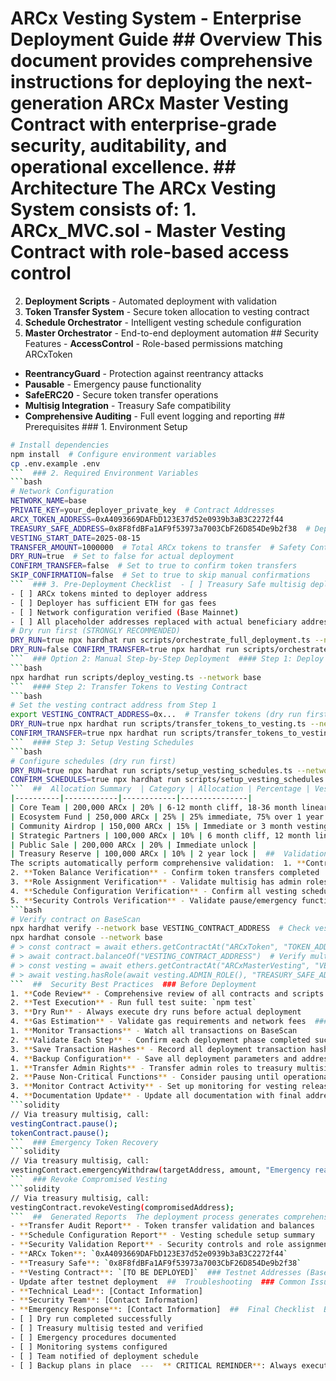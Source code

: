 # ARCx Vesting System - Enterprise Deployment Guide  ##  Overview  This document provides comprehensive instructions for deploying the next-generation ARCx Master Vesting Contract with enterprise-grade security, auditability, and operational excellence.  ## ️ Architecture  The ARCx Vesting System consists of:  1. **ARCx_MVC.sol** - Master Vesting Contract with role-based access control2. **Deployment Scripts** - Automated deployment with validation3. **Token Transfer System** - Secure token allocation to vesting contract4. **Schedule Orchestrator** - Intelligent vesting schedule configuration5. **Master Orchestrator** - End-to-end deployment automation  ##  Security Features  -  **AccessControl** - Role-based permissions matching ARCxToken-  **ReentrancyGuard** - Protection against reentrancy attacks-  **Pausable** - Emergency pause functionality-  **SafeERC20** - Secure token transfer operations-  **Multisig Integration** - Treasury Safe compatibility-  **Comprehensive Auditing** - Full event logging and reporting  ##  Prerequisites  ### 1. Environment Setup```bash# Install dependenciesnpm install  # Configure environment variablescp .env.example .env```  ### 2. Required Environment Variables```bash# Network ConfigurationNETWORK_NAME=basePRIVATE_KEY=your_deployer_private_key  # Contract AddressesARCX_TOKEN_ADDRESS=0xA4093669DAFbD123E37d52e0939b3aB3C2272f44TREASURY_SAFE_ADDRESS=0x8F8fdBFa1AF9f53973a7003CbF26D854De9b2f38  # Deployment ConfigurationVESTING_START_DATE=2025-08-15TRANSFER_AMOUNT=1000000  # Total ARCx tokens to transfer  # Safety ControlsDRY_RUN=true  # Set to false for actual deploymentCONFIRM_TRANSFER=false  # Set to true to confirm token transfersSKIP_CONFIRMATION=false  # Set to true to skip manual confirmations```  ### 3. Pre-Deployment Checklist  - [ ] Treasury Safe multisig deployed: `0x8F8fdBFa1AF9f53973a7003CbF26D854De9b2f38`- [ ] ARCx tokens minted to deployer address- [ ] Deployer has sufficient ETH for gas fees- [ ] Network configuration verified (Base Mainnet)- [ ] All placeholder addresses replaced with actual beneficiary addresses  ##  Deployment Options  ### Option 1: Complete Automated Deployment (Recommended)  Execute the master orchestration script for end-to-end deployment:  ```bash# Dry run first (STRONGLY RECOMMENDED)DRY_RUN=true npx hardhat run scripts/orchestrate_full_deployment.ts --network base  # Review output, then proceed with actual deploymentDRY_RUN=false CONFIRM_TRANSFER=true npx hardhat run scripts/orchestrate_full_deployment.ts --network base```  ### Option 2: Manual Step-by-Step Deployment  #### Step 1: Deploy Vesting Contract```bashnpx hardhat run scripts/deploy_vesting.ts --network base```  #### Step 2: Transfer Tokens to Vesting Contract```bash# Set the vesting contract address from Step 1export VESTING_CONTRACT_ADDRESS=0x...  # Transfer tokens (dry run first)DRY_RUN=true npx hardhat run scripts/transfer_tokens_to_vesting.ts --network base  # Actual transferCONFIRM_TRANSFER=true npx hardhat run scripts/transfer_tokens_to_vesting.ts --network base```  #### Step 3: Setup Vesting Schedules```bash# Configure schedules (dry run first)DRY_RUN=true npx hardhat run scripts/setup_vesting_schedules.ts --network base  # Actual setupCONFIRM_SCHEDULES=true npx hardhat run scripts/setup_vesting_schedules.ts --network base```  ##  Allocation Summary  | Category | Allocation | Percentage | Vesting Terms ||----------|------------|------------|---------------|| Core Team | 200,000 ARCx | 20% | 6-12 month cliff, 18-36 month linear || Ecosystem Fund | 250,000 ARCx | 25% | 25% immediate, 75% over 1 year || Community Airdrop | 150,000 ARCx | 15% | Immediate or 3 month vesting || Strategic Partners | 100,000 ARCx | 10% | 6 month cliff, 12 month linear || Public Sale | 200,000 ARCx | 20% | Immediate unlock || Treasury Reserve | 100,000 ARCx | 10% | 2 year lock |  ##  Validation & Verification  ### Post-Deployment ValidationThe scripts automatically perform comprehensive validation:  1. **Contract Verification** - Validate contract deployment and configuration2. **Token Balance Verification** - Confirm token transfers completed3. **Role Assignment Verification** - Validate multisig has admin roles4. **Schedule Configuration Verification** - Confirm all vesting schedules5. **Security Controls Verification** - Validate pause/emergency functions  ### Manual Verification Commands```bash# Verify contract on BaseScannpx hardhat verify --network base VESTING_CONTRACT_ADDRESS  # Check vesting contract token balancenpx hardhat console --network base# > const contract = await ethers.getContractAt("ARCxToken", "TOKEN_ADDRESS")# > await contract.balanceOf("VESTING_CONTRACT_ADDRESS")  # Verify multisig has admin role# > const vesting = await ethers.getContractAt("ARCxMasterVesting", "VESTING_ADDRESS")# > await vesting.hasRole(await vesting.ADMIN_ROLE(), "TREASURY_SAFE_ADDRESS")```  ## ️ Security Best Practices  ### Before Deployment1. **Code Review** - Comprehensive review of all contracts and scripts2. **Test Execution** - Run full test suite: `npm test`3. **Dry Run** - Always execute dry runs before actual deployment4. **Gas Estimation** - Validate gas requirements and network fees  ### During Deployment1. **Monitor Transactions** - Watch all transactions on BaseScan2. **Validate Each Step** - Confirm each deployment phase completed successfully3. **Save Transaction Hashes** - Record all deployment transaction hashes4. **Backup Configuration** - Save all deployment parameters and addresses  ### After Deployment1. **Transfer Admin Rights** - Transfer admin roles to treasury multisig2. **Pause Non-Critical Functions** - Consider pausing until operational3. **Monitor Contract Activity** - Set up monitoring for vesting releases4. **Documentation Update** - Update all documentation with final addresses  ##  Emergency Procedures  ### Emergency Pause```solidity// Via treasury multisig, call:vestingContract.pause();tokenContract.pause();```  ### Emergency Token Recovery```solidity// Via treasury multisig, call:vestingContract.emergencyWithdraw(targetAddress, amount, "Emergency reason");```  ### Revoke Compromised Vesting```solidity// Via treasury multisig, call:vestingContract.revokeVesting(compromisedAddress);```  ##  Generated Reports  The deployment process generates comprehensive audit reports:  - **Deployment Report** - Complete deployment summary with all addresses- **Transfer Audit Report** - Token transfer validation and balances- **Schedule Configuration Report** - Vesting schedule setup summary- **Security Validation Report** - Security controls and role assignments  Reports are saved to: `/reports/` directory  ##  Contract Addresses  ### Production Addresses (Base Mainnet)- **ARCx Token**: `0xA4093669DAFbD123E37d52e0939b3aB3C2272f44`- **Treasury Safe**: `0x8F8fdBFa1AF9f53973a7003CbF26D854De9b2f38`- **Vesting Contract**: `[TO BE DEPLOYED]`  ### Testnet Addresses (Base Sepolia)- Update after testnet deployment  ##  Troubleshooting  ### Common Issues  1. **Gas Estimation Fails**  - Check network congestion  - Increase gas price: `MAX_GAS_PRICE=100`  2. **Transaction Reverts**  - Verify contract state (not paused)  - Check role permissions  - Validate token balances  3. **Deployment Validation Fails**  - Verify network connection  - Check contract addresses  - Review environment variables  ### Support Contacts- **Technical Lead**: [Contact Information]- **Security Team**: [Contact Information]- **Emergency Response**: [Contact Information]  ##  Final Checklist  Before going live:  - [ ] All tests pass- [ ] Dry run completed successfully- [ ] Treasury multisig tested and verified- [ ] Emergency procedures documented- [ ] Monitoring systems configured- [ ] Team notified of deployment schedule- [ ] Backup plans in place  ---  **️ CRITICAL REMINDER**: Always execute dry runs and validate each step before proceeding with actual deployment. The ARCx ecosystem depends on the security and reliability of this vesting system.  ** SUCCESS CRITERIA**: Deployment is considered successful when all tokens are securely allocated, vesting schedules are active, and treasury multisig has full administrative control.
